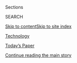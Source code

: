 <div id="app">

<div>

<div class="NYTAppHideMasthead css-zz1s19 e1suatyy0">

<div class="section css-ui9rw0 e1suatyy2">

<div class="css-11hrj97 er09x8g0">

<div class="css-6n7j50">

</div>

<span class="css-1dv1kvn">Sections</span>

<div class="css-10488qs">

<span class="css-1dv1kvn">SEARCH</span>

</div>

[Skip to content](#site-content)[Skip to site
index](#site-index)

</div>

<div id="masthead-section-label" class="css-1fnb9ct eaxe0e00">

[Technology](https://www.nytimes.com/section/technology)

</div>

<div class="css-10698na e1huz5gh0">

</div>

</div>

<div id="masthead-bar-one" class="section hasLinks css-15hmgas e1csuq9d3">

<div class="css-uqyvli e1csuq9d0">

</div>

<div class="css-1uqjmks e1csuq9d1">

</div>

<div class="css-9e9ivx">

[](https://myaccount.nytimes.com/auth/login?response_type=cookie&client_id=vi)

</div>

<div class="css-1bvtpon e1csuq9d2">

[Today’s Paper](https://www.nytimes.com/section/todayspaper)

</div>

</div>

</div>

</div>

<div data-aria-hidden="false">

<div id="site-content" data-role="main">

<div id="top-wrapper" class="css-15p45cc eaca97t0" type="top">

<div id="top-slug" class="css-19x0jxb eaca97t1" hidden="">

Advertisement

</div>

[Continue reading the main
story](#after-top)

<div class="ad top-wrapper" style="text-align:center;height:100%;display:block;min-height:90px">

<div id="top" class="place-ad" data-position="top" data-size-key="top">

</div>

</div>

<div id="after-top">

</div>

</div>

<div id="collection-technology" class="section css-15h4p1b e9abtgs0">

<div class="css-1j21atc e1svk9qx1">

<div class="css-fmiefx e1svk9qx2">

<div class="css-1hk7r2m eu54l5x0">

<div id="sponsor-wrapper" class="css-7a1pgi eaca97t0" type="sponsor" hidden="">

<div id="sponsor-slug" class="css-1l4mleb eaca97t1" hidden="">

Supported by

</div>

[Continue reading the main
story](#after-sponsor)

<div id="sponsor" class="ad sponsor-wrapper" style="text-align:left;height:100%;display:block">

</div>

<div id="after-sponsor">

</div>

</div>

</div>

</div>

<div class="css-nfcc9b e1svk9qx3">

<div class="css-vl9dhg e1svk9qx5">

<div class="css-1nrhkj6 e1svk9qx6">

# Technology

<div class="follow-button-placeholder" data-collection-id="">

</div>

</div>

</div>

</div>

</div>

1.  [DealBook](/pages/business/dealbook/index.html)
2.  [Markets](https://markets.on.nytimes.com)
3.  [Economy](/section/business/economy)
4.  [Energy](/section/business/energy-environment)
5.  [Media](/section/business/media)
6.  [Technology](/section/technology)
7.  [Personal Tech](/section/technology/personaltech)
8.  [Entrepreneurship](/section/business/smallbusiness)
9.  [Your
Money](/section/your-money)

<div class="css-4svvz1 ekkqrpp0">

<div id="collection-highlights-container" class="section css-18l1u7x e46isfb1">

<div class="template-1 css-gfgt40 ekkqrpp1">

## Highlights

1.  ![<span class="css-kvjpws e1oaj3zl2"><span class="css-1dv1kvn">Credit</span>Justin
    Sullivan/Getty
    Images</span>](https://static01.nyt.com/images/2020/08/04/business/04levandowski2/merlin_161433504_890e9630-5bd1-47f0-b55c-504c6980e87a-jumbo.jpg)
    
    <div class="css-gjijuv">
    
    ## [Star Technologist Who Crossed Google Sentenced to 18 Months in Prison](/2020/08/04/technology/levandowski-google-uber-sentencing-trade-secrets.html)
    
    Anthony Levandowski, a onetime star Silicon Valley engineer of
    self-driving cars, had pleaded guilty to stealing trade
    secrets.
    
    <span class="css-me3p27"></span><span class="css-1dydysp e4e4i5l3"></span><span class="css-9voj2j">By
    <span class="css-1baulvz last-byline" itemprop="name">Kate
    Conger</span></span>
    
    </div>

2.  ![<span class="css-1nk1g0h e1oaj3zl2"><span class="css-1dv1kvn">Credit</span>Ty
    Wright for The New York
    Times</span>](https://static01.nyt.com/images/2020/08/05/business/04Virus-Robots-01/04Virus-Robots-01-videoLarge.jpg)
    
    <div class="css-10wtrbd">
    
    ### Square Feet
    
    ## [For Robots, It’s a Time to Shine (and Maybe Disinfect)](/2020/08/04/business/robot-cleaning-coronavirus.html)
    
    <div class="css-ajkwsy">
    
    [![](https://static01.nyt.com/images/2020/08/05/business/04Virus-Robots-01/04Virus-Robots-01-thumbStandard.jpg)](/2020/08/04/business/robot-cleaning-coronavirus.html)
    
    </div>
    
    The pandemic has turned cleaning and other mundane building tasks
    into a challenge, stoking interest in machines as cost-effective
    solutions.
    
    <span class="css-me3p27"></span><span class="css-1dydysp e4e4i5l3"></span><span class="css-9voj2j">By
    <span class="css-1baulvz last-byline" itemprop="name">Lisa
    Prevost</span></span>
    
    </div>

3.  ![<span class="css-1nk1g0h e1oaj3zl2"><span class="css-1dv1kvn">Credit</span>Stephen
    Lam/Reuters</span>](https://static01.nyt.com/images/2020/08/04/business/04apple/merlin_160564608_9afafdf7-e9fd-44f5-9b2d-daad3b37e192-videoLarge.jpg)
    
    <div class="css-10wtrbd">
    
    ## [Apple Replaces Phil Schiller as Its Top Marketing Executive](/2020/08/04/technology/apple-schiller-marketing-executive-departure.html)
    
    <div class="css-ajkwsy">
    
    [![](https://static01.nyt.com/images/2020/08/04/business/04apple/merlin_160564608_9afafdf7-e9fd-44f5-9b2d-daad3b37e192-thumbStandard.jpg)](/2020/08/04/technology/apple-schiller-marketing-executive-departure.html)
    
    </div>
    
    Mr. Schiller will be replaced by Greg Joswiak, a longtime executive
    at the
    company.
    
    <span class="css-me3p27"></span><span class="css-1dydysp e4e4i5l3"></span><span class="css-9voj2j">By
    <span class="css-1baulvz" itemprop="name">Davey Alba</span> and
    <span class="css-1baulvz last-byline" itemprop="name">Brian X.
    Chen</span></span>
    
    </div>

4.  ![<span class="css-1nk1g0h e1oaj3zl2"><span class="css-1dv1kvn">Credit</span>Ceylan
    Maurer</span>](https://static01.nyt.com/images/2020/08/04/business/04ontech/04ontech-videoLarge.jpg)
    
    <div class="css-10wtrbd">
    
    ### on tech
    
    ## [When Taming Big Tech Goes Wrong](/2020/08/04/technology/europe-big-tech.html)
    
    <div class="css-ajkwsy">
    
    [![](https://static01.nyt.com/images/2020/08/04/business/04ontech/04ontech-thumbStandard.jpg)](/2020/08/04/technology/europe-big-tech.html)
    
    </div>
    
    What the United States can learn from Europe’s efforts to restrain
    America’s tech
    giants.
    
    <span class="css-me3p27"></span><span class="css-1dydysp e4e4i5l3"></span><span class="css-9voj2j">By
    <span class="css-1baulvz last-byline" itemprop="name">Shira
    Ovide</span></span>
    
    </div>

</div>

</div>

<div id="mid1-wrapper" class="css-1mn4oms eaca97t0" type="rank">

<div id="mid1-slug" class="css-1tag3rd eaca97t1">

Advertisement

</div>

[Continue reading the main
story](#after-mid1)

<div id="mid1" class="ad mid1-wrapper" style="text-align:center;height:100%;display:block">

</div>

<div id="after-mid1">

</div>

</div>

<div class="section 5-band css-jhqenn ep7jkp60">

## [Personal Technology](/section/technology/personaltech)

[More in Personal Technology
    »](/section/technology/personaltech)

1.  ![<span class="css-1hhnwbi e1oaj3zl2"><span class="css-1dv1kvn">Credit</span>Jim
    Wilson/The New York
    Times</span>](https://static01.nyt.com/images/2020/08/04/business/03techfix1/merlin_175172151_1161db2d-0ad4-4dfb-ba9d-acded59f4da7-videoLarge.jpg)
    
    <div class="css-10wtrbd">
    
    ## [Google Pixel 4A Review: At $350, a Win for Those on a Budget](/2020/08/03/technology/personaltech/google-pixel-4a-review.html)
    
    Yes, you can now pay less than $399 for a smartphone — and it won’t
    stink.
    
    <span class="css-me3p27"></span><span class="css-1dydysp e4e4i5l3"></span><span class="css-9voj2j">By
    <span class="css-1baulvz last-byline" itemprop="name">Brian X.
    Chen</span></span>
    
    </div>

2.  ![<span class="css-1hhnwbi e1oaj3zl2"><span class="css-1dv1kvn">Credit</span>via
    SRI
    International</span>](https://static01.nyt.com/images/2020/08/02/obituaries/02English-obit1/Obit-English1-videoLarge.jpg)
    
    <div class="css-10wtrbd">
    
    ## [William English, Who Helped Build the Computer Mouse, Dies at 91](/2020/07/31/technology/william-english-who-helped-build-the-computer-mouse-dies-at-91.html)
    
    He was one of the computing pioneers who “showed what a computer
    interface could — and should — look like,” a colleague
    said.
    
    <span class="css-me3p27"></span><span class="css-1dydysp e4e4i5l3"></span><span class="css-9voj2j">By
    <span class="css-1baulvz last-byline" itemprop="name">Cade
    Metz</span></span>
    
    </div>

3.  ![<span class="css-1hhnwbi e1oaj3zl2"><span class="css-1dv1kvn">Credit</span>Glenn
    Harvey</span>](https://static01.nyt.com/images/2020/07/30/business/29Techfix-illo/30Techfix-illo-videoLarge.jpg)
    
    <div class="css-10wtrbd">
    
    ## [How to Fight Against Big Tech’s Power](/2020/07/29/technology/personaltech/big-tech-power-how-to-fight.html)
    
    We are beholden to a few Big Tech overlords for much of our digital
    lives. We can be more conscientious about
    it.
    
    <span class="css-me3p27"></span><span class="css-1dydysp e4e4i5l3"></span><span class="css-9voj2j">By
    <span class="css-1baulvz last-byline" itemprop="name">Brian X.
    Chen</span></span>
    
    </div>

4.  ![<span class="css-1hhnwbi e1oaj3zl2"><span class="css-1dv1kvn">Credit</span></span>](https://static01.nyt.com/images/2020/08/02/fashion/00LIVE-STREAM-WED-COMBO/00LIVE-STREAM-WED-COMBO-videoLarge.jpg)
    
    <div class="css-10wtrbd">
    
    ## [Livestream Your Wedding Like a Pro](/2020/07/28/fashion/weddings/livestream-your-wedding-like-a-pro.html)
    
    These gadgets will help you improve the production quality and
    create memorable experiences for you and your digital
    guests.
    
    <span class="css-me3p27"></span><span class="css-1dydysp e4e4i5l3"></span><span class="css-9voj2j">By
    <span class="css-1baulvz last-byline" itemprop="name">Daniel
    Bortz</span></span>
    
    </div>

5.  ![<span class="css-1hhnwbi e1oaj3zl2"><span class="css-1dv1kvn">Credit</span>Simone
    Noronha</span>](https://static01.nyt.com/images/2020/08/01/travel/23aipassport/23aipassport-videoLarge.jpg)
    
    <div class="css-10wtrbd">
    
    ## [A High-Tech Array of Travel Tools: ‘Smart’ Health Cards, Temperature-Reading Glasses and More](/2020/07/23/travel/artificial-intelligence-coronavirus-passport.html)
    
    Products that rely on artificial intelligence aim to make travel
    safer during the pandemic. But hefty prices and privacy concerns are
    issues.
    
    <span class="css-me3p27"></span><span class="css-1dydysp e4e4i5l3"></span><span class="css-9voj2j">By
    <span class="css-1baulvz last-byline" itemprop="name">Debra
    Kamin</span></span>
    
    </div>

</div>

</div>

<div class="css-185go5a e1o5byef0">

<div class="css-15cbhtu">

  - [Latest](#stream-panel)
  - <span class="css-6n7j50">Search</span>
    <div class="control">
    <div class="label-container css-1dv1kvn">
    Search
    </div>
    <div class="css-wm4t3d">
    **<span id="clear-search-input" class="css-1dv1kvn">Clear this text
    input</span>
    </div>
    </div>
    <span class="css-1iovbfw"></span>

<div id="stream-panel" class="section css-8msx5b e1jz0cab1">

<div class="css-13mho3u">

1.  
    
    <div class="css-1cp3ece">
    
    <div class="css-1l4spti">
    
    [](/2020/08/04/business/media/disney-earnings-coronavirus.html)
    
    <div class="css-79elbk">
    
    ![](https://static01.nyt.com/images/2020/08/04/business/04virus-disney3/04virus-disney3-thumbWide.jpg?quality=75&auto=webp&disable=upscale)
    
    </div>
    
    ## Disney, Staggered by Pandemic, Sees a Streaming Boom
    
    The company lost $4.7 billion in the latest quarter, but also
    reported that Disney+ has about 60.5 million subscribers after nine
    months of operation.
    
    <div class="css-1nqbnmb ea5icrr0">
    
    By <span class="css-1n7hynb">Brooks Barnes</span>
    
    </div>
    
    </div>
    
    <div class="css-1lc2l26 e1xfvim33">
    
    </div>
    
    </div>

2.  
    
    <div class="css-1cp3ece">
    
    <div class="css-1l4spti">
    
    [](/2020/08/04/business/google-fitbit-europe.html)
    
    ## Google Faces European Inquiry Into Fitbit Acquisition
    
    Authorities are investigating how Google will use health and
    wellness data collected from Fitbit’s fitness tracking devices.
    
    <div class="css-1nqbnmb ea5icrr0">
    
    By <span class="css-1n7hynb">Adam
    Satariano</span>
    
    </div>
    
    </div>
    
    <div class="css-1lc2l26 e1xfvim33">
    
    </div>
    
    </div>

3.  
    
    <div class="css-1cp3ece">
    
    <div class="css-1l4spti">
    
    [](/2020/08/04/business/distilleries-hand-sanitizer-pandemic.html)
    
    <div class="css-79elbk">
    
    ![](https://static01.nyt.com/images/2020/07/28/business/00virus-distilleries1/merlin_174824706_9513ed78-510a-479c-84bb-6771cf818c25-thumbWide.jpg?quality=75&auto=webp&disable=upscale)
    
    </div>
    
    ## Distilleries Raced to Make Hand Sanitizer for the Pandemic. No Longer.
    
    Even though coronavirus cases have surged again, craft distilleries
    say the business of making the disinfectant has become more
    difficult.
    
    <div class="css-1nqbnmb ea5icrr0">
    
    By <span class="css-1n7hynb">Kellen
    Browning</span>
    
    </div>
    
    </div>
    
    <div class="css-1lc2l26 e1xfvim33">
    
    </div>
    
    </div>

4.  
    
    <div class="css-1cp3ece">
    
    <div class="css-1l4spti">
    
    [](/2020/08/03/technology/ftc-twitter-privacy-violations.html)
    
    <div class="css-79elbk">
    
    ![](https://static01.nyt.com/images/2020/08/03/business/03twitter/03twitter-thumbWide.jpg?quality=75&auto=webp&disable=upscale)
    
    </div>
    
    ## F.T.C. Investigating Twitter for Potential Privacy Violations
    
    The social media company said the agency was examining whether it
    had misused people’s personal information to serve ads.
    
    <div class="css-1nqbnmb ea5icrr0">
    
    By <span class="css-1n7hynb">Kate
    Conger</span>
    
    </div>
    
    </div>
    
    <div class="css-1lc2l26 e1xfvim33">
    
    </div>
    
    </div>

5.  
    
    <div class="css-1cp3ece">
    
    <div class="css-1l4spti">
    
    [](/2020/08/03/business/economy/trump-tiktok-china-business.html)
    
    <div class="css-79elbk">
    
    ![](https://static01.nyt.com/images/2020/08/03/business/03DC-Trump-CEO-01/merlin_175268121_b5368dd6-a785-47e2-b64d-e6e4863de9b0-thumbWide.jpg?quality=75&auto=webp&disable=upscale)
    
    </div>
    
    ## TikTok, Trump and an Impulse to Act as C.E.O. to Corporate America
    
    The president’s interventions in company dealings based on his own
    instincts are a departure from the arm’s-length approach of
    predecessors of either party.
    
    <div class="css-1nqbnmb ea5icrr0">
    
    By <span class="css-1n7hynb">Ana Swanson <span>and</span> Michael D.
    Shear</span>
    
    </div>
    
    <div class="css-185051n">
    
    [阅读简体中文版](https://cn.nytimes.com/business/20200804/trump-tiktok-china-business/ "Read in Simplified Chinese")[閱讀繁體中文版](https://cn.nytimes.com/business/20200804/trump-tiktok-china-business/zh-hant/ "Read in Traditional Chinese")
    
    </div>
    
    </div>
    
    <div class="css-1lc2l26 e1xfvim33">
    
    </div>
    
    </div>

6.  
    
    <div class="css-1cp3ece">
    
    <div class="css-1l4spti">
    
    [](/2020/08/03/nyregion/facebook-nyc-office-farley-building.html)
    
    <div class="css-79elbk">
    
    ![](https://static01.nyt.com/images/2020/08/03/nyregion/03nyfacebook-1/03nyfacebook-1-thumbWide.jpg?quality=75&auto=webp&disable=upscale)
    
    </div>
    
    ## Facebook Bets Big on Future of N.Y.C., and Offices, With New Lease
    
    Despite the pandemic, the social media giant leased all the office
    space in the former main post office at Penn Station in Midtown.
    
    <div class="css-1nqbnmb ea5icrr0">
    
    By <span class="css-1n7hynb">Matthew
    Haag</span>
    
    </div>
    
    </div>
    
    <div class="css-1lc2l26 e1xfvim33">
    
    </div>
    
    </div>

7.  
    
    <div class="css-1cp3ece">
    
    <div class="css-1l4spti">
    
    [](/2020/08/03/technology/trump-tiktok-microsoft.html)
    
    <div class="css-79elbk">
    
    ![](https://static01.nyt.com/images/2020/08/03/business/03DC-TikTok-02/03DC-TikTok-02-thumbWide-v2.jpg?quality=75&auto=webp&disable=upscale)
    
    </div>
    
    ## Trump Reverses Course on TikTok, Opening Door to Microsoft Bid
    
    The president said he did not object to a potential acquisition of
    the Chinese-owned app, retreating from comments about banning the
    service.
    
    <div class="css-1nqbnmb ea5icrr0">
    
    By <span class="css-1n7hynb">Ana Swanson <span>and</span> Mike
    Isaac</span>
    
    </div>
    
    </div>
    
    <div class="css-1lc2l26 e1xfvim33">
    
    </div>
    
    </div>

8.  
    
    <div class="css-1cp3ece">
    
    <div class="css-1l4spti">
    
    [](/2020/08/03/technology/tiktok-microsoft.html)
    
    <div class="css-79elbk">
    
    ![](https://static01.nyt.com/images/2020/08/03/business/03ontech/03ontech-thumbWide-v2.png?quality=75&auto=webp&disable=upscale)
    
    </div>
    
    ### <span class="css-m70j1g">on tech</span>
    
    ## The Strange Saga of TikTok
    
    The chief executive of a big tech company negotiated directly with
    the U.S. president over an app. Say what?
    
    <div class="css-1nqbnmb ea5icrr0">
    
    By <span class="css-1n7hynb">Shira
    Ovide</span>
    
    </div>
    
    </div>
    
    <div class="css-1lc2l26 e1xfvim33">
    
    </div>
    
    </div>

9.  
    
    <div class="css-1cp3ece">
    
    <div class="css-1l4spti">
    
    [](/2020/08/03/technology/tiktok-bytedance-us-china.html)
    
    <div class="css-79elbk">
    
    ![](https://static01.nyt.com/images/2020/08/03/world/03china-tiktok1/03china-tiktok1-thumbWide.jpg?quality=75&auto=webp&disable=upscale)
    
    </div>
    
    ## How TikTok’s Owner Tried, and Failed, to Cross the U.S.-China Divide
    
    The founder of ByteDance, Zhang Yiming, dreamed of building a global
    tech company based in China. Then the geopolitical reality set in.
    
    <div class="css-1nqbnmb ea5icrr0">
    
    By <span class="css-1n7hynb">Raymond
    Zhong</span>
    
    </div>
    
    <div class="css-185051n">
    
    [阅读简体中文版](https://cn.nytimes.com/technology/20200804/tiktok-trump-sale-microsoft/ "Read in Simplified Chinese")[閱讀繁體中文版](https://cn.nytimes.com/technology/20200804/tiktok-trump-sale-microsoft/zh-hant/ "Read in Traditional Chinese")
    
    </div>
    
    </div>
    
    <div class="css-1lc2l26 e1xfvim33">
    
    </div>
    
    </div>

10. 
    
    <div class="css-1cp3ece">
    
    <div class="css-1l4spti">
    
    [](/2020/08/03/technology/tiktok-microsoft-tweens.html)
    
    <div class="css-79elbk">
    
    ![](https://static01.nyt.com/images/2020/08/03/business/03microsoft1/merlin_169492596_88048f5c-3a77-4706-9082-19d123949da8-thumbWide.jpg?quality=75&auto=webp&disable=upscale)
    
    </div>
    
    ## With TikTok, ‘Uncool’ Microsoft Aims for the Love of Tweens
    
    Buying one of the largest and most influential social networks in
    the country could change the perception of the tech giant.
    
    <div class="css-1nqbnmb ea5icrr0">
    
    By <span class="css-1n7hynb">Karen Weise</span>
    
    </div>
    
    </div>
    
    <div class="css-1lc2l26 e1xfvim33">
    
    </div>
    
    </div>

<div class="css-13mho3u">

<div class="css-1t62hi8">

<div class="css-1stvaey">

Show
More

<div>

<div style="border:0;clip:rect(0 0 0 0);height:1px;margin:-1px;overflow:hidden;white-space:nowrap;padding:0;width:1px;position:absolute" data-role="log" data-aria-live="assertive">

</div>

<div style="border:0;clip:rect(0 0 0 0);height:1px;margin:-1px;overflow:hidden;white-space:nowrap;padding:0;width:1px;position:absolute" data-role="log" data-aria-live="assertive">

</div>

<div style="border:0;clip:rect(0 0 0 0);height:1px;margin:-1px;overflow:hidden;white-space:nowrap;padding:0;width:1px;position:absolute" data-role="log" data-aria-live="polite">

</div>

<div style="border:0;clip:rect(0 0 0 0);height:1px;margin:-1px;overflow:hidden;white-space:nowrap;padding:0;width:1px;position:absolute" data-role="log" data-aria-live="polite">

</div>

</div>

</div>

</div>

</div>

</div>

<div class="css-g6hk37 supplemental">

<div id="mid2-wrapper" class="css-10wkyv7 eaca97t0" type="lede">

<div id="mid2-slug" class="css-1tag3rd eaca97t1">

Advertisement

</div>

[Continue reading the main
story](#after-mid2)

<div id="mid2" class="ad mid2-wrapper" style="text-align:center;height:100%;display:block;min-height:250px">

</div>

<div id="after-mid2">

</div>

</div>

<div id="mktg-wrapper" class="css-oxle51 eaca97t0" type="mktg">

<div id="mktg-slug" class="css-1tag3rd eaca97t1">

Advertisement

</div>

[Continue reading the main
story](#after-mktg)

<div id="mktg" class="ad mktg-wrapper" style="text-align:center;height:100%;display:block">

</div>

<div id="after-mktg">

</div>

</div>

## Follow Us

<div class="module-body">

  - [**<span data-aria-hidden="true">nytimestech</span><span class="css-1dv1kvn">twitter
    page for nytimestech</span>](https://twitter.com/nytimestech)

</div>

</div>

</div>

</div>

</div>

</div>

</div>

## Site Index

<div>

</div>

## Site Information Navigation

  - [© <span>2020</span> <span>The New York Times
    Company</span>](https://help.nytimes.com/hc/en-us/articles/115014792127-Copyright-notice)

<!-- end list -->

  - [NYTCo](https://www.nytco.com/)
  - [Contact
    Us](https://help.nytimes.com/hc/en-us/articles/115015385887-Contact-Us)
  - [Work with us](https://www.nytco.com/careers/)
  - [Advertise](https://nytmediakit.com/)
  - [T Brand Studio](http://www.tbrandstudio.com/)
  - [Your Ad
    Choices](https://www.nytimes.com/privacy/cookie-policy#how-do-i-manage-trackers)
  - [Privacy](https://www.nytimes.com/privacy)
  - [Terms of
    Service](https://help.nytimes.com/hc/en-us/articles/115014893428-Terms-of-service)
  - [Terms of
    Sale](https://help.nytimes.com/hc/en-us/articles/115014893968-Terms-of-sale)
  - [Site
    Map](https://spiderbites.nytimes.com)
  - [Help](https://help.nytimes.com/hc/en-us)
  - [Subscriptions](https://www.nytimes.com/subscription?campaignId=37WXW)

</div>

</div>

